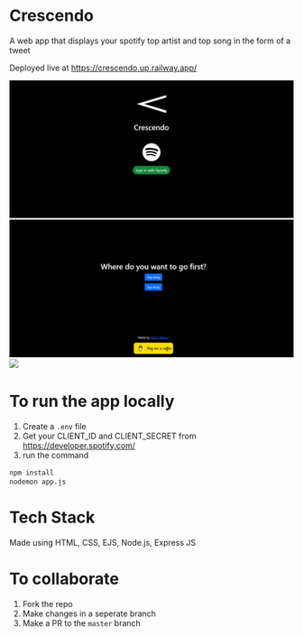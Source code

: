 # Crescendo
A web app that displays your spotify top artist and top song in the form of a tweet

Deployed live at https://crescendo.up.railway.app/

![](Crescendo.png)
![](crescendo_main.png)
![](crescendo_song.png)

# To run the app locally
1. Create a `.env` file
2. Get your CLIENT_ID and CLIENT_SECRET from https://developer.spotify.com/
3. run the command 
```
npm install
nodemon app.js
```


# Tech Stack
Made using HTML, CSS, EJS, Node.js, Express JS

# To collaborate
1. Fork the repo
2. Make changes in a seperate branch 
3. Make a PR to the `master` branch 
